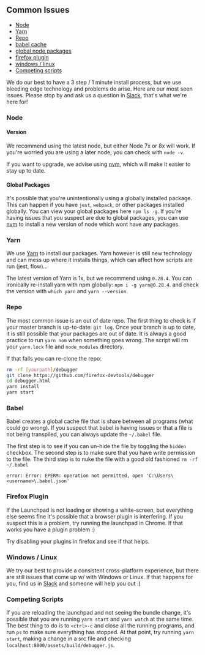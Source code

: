 ## Common Issues

* [Node](#node)
* [Yarn](#yarn)
* [Repo](#repo)
* [babel cache](#babel)
* [global node packages](#global-packages)
* [firefox plugin](#firefox-plugin)
* [windows / linux](#windows--linux)
* [Competing scripts](#competing-scripts)

We do our best to have a 3 step / 1 minute install process,
but we use bleeding edge technology and problems do arise. Here are our
most seen issues. Please stop by and ask us a question in [Slack][slack],
that's what we're here for!

### Node

#### Version

We recommend using the latest node, but either Node 7x or 8x will work.
If you're worried you are using a later node, you can check with `node -v`.

If you want to upgrade, we advise using [nvm], which will make it easier to
stay up to date.

#### Global Packages

It's possible that you're unintentionally using a globally installed package.
This can happen if you have `jest`, `webpack`, or other packages installed globally.
You can view your global packages here `npm ls -g`. If you're having issues that you
suspect are due to global packages, you can use [nvm] to install a new version of node
which wont have any packages.

### Yarn

We use [Yarn][yarn] to install our packages. Yarn however is still new technology and can
mess up where it installs things, which can affect how scripts are run (jest, flow)...

The latest version of Yarn is 1x, but we recommend using `0.28.4`. You can ironically re-install yarn with
npm globally: `npm i -g yarn@0.28.4`. and check the version with `which yarn` and `yarn --version`.


### Repo

The most common issue is an out of date repo. The first thing to check is if your master branch is up-to-date:
`git log`. Once your branch is up to date, it is still possible that your packages are out of date.
It is always a good practice to run `yarn nom` when something goes wrong.
The script will rm your `yarn.lock` file and `node_modules` directory.

If that fails you can re-clone the repo:

```bash
rm -rf [yourpath]/debugger
git clone https://github.com/firefox-devtools/debugger
cd debugger.html
yarn install
yarn start
```

### Babel

Babel creates a global cache file that is share between all programs (what could go wrong).
If you suspect that babel is having issues or that a file is not being transpiled, you can always
update the `~/.babel` file.

The first step is to see if you can un-hide the file by toggling the `hidden` checkbox.
The second step is to make sure that you have write permission to the file.
The third step is to nuke the file with a good old fashioned `rm -rf ~/.babel`

```
error: Error: EPERM: operation not permitted, open 'C:\Users\<username>\.babel.json'
```

### Firefox Plugin

If the Launchpad is not loading or showing a white-screen, but everything else seems fine
it's possible that a browser plugin is interfering. If you suspect this is a problem,
try running the launchpad in Chrome. If that works you have a plugin problem :)

Try disabling your plugins in firefox and see if that helps.

### Windows / Linux

We try our best to provide a consistent cross-platform experience, but there are still
issues that come up w/ with Windows or Linux. If that happens for you, find us in [Slack][slack]
and someone will help you out :)

[slack]:https://devtools-html-slack.herokuapp.com/
[nvm]:https://github.com/creationix/nvm
[yarn]:https://yarnpkg.com/en/

### Competing Scripts

If you are reloading the launchpad and not seeing the bundle change, it's possible that you are running `yarn start` and `yarn watch` at the same time. The best thing to do is to `<ctrl>-c` and close all the running programs, and run `ps` to make sure everything has stopped. At that point, try running `yarn start`, making a change in a src file and checking `localhost:8000/assets/build/debugger.js`.
